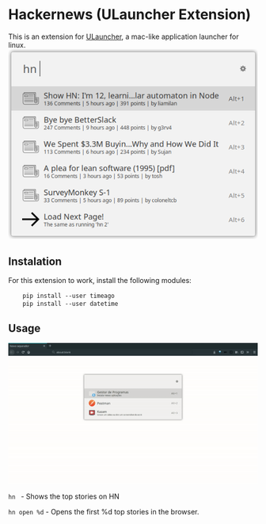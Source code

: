 # Hackernews (ULauncher Extension)

This is an extension for [ULauncher](https://ulauncher.io/), a mac-like application launcher for linux.
![](screenshots/main.png)

## Instalation
For this extension to work, install the following modules:
```
    pip install --user timeago
    pip install --user datetime
```

## Usage

![Example Usage](screenshots/demo.gif)

`hn ` - Shows the top stories on HN

`hn open %d` - Opens the first %d top stories in the browser. 
